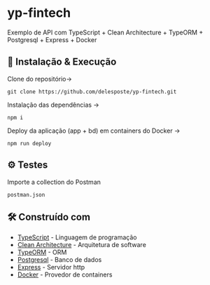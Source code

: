 # yp-fintech
Exemplo de API com TypeScript + Clean Architecture + TypeORM + Postgresql + Express + Docker

## 🔧 Instalação & Execução
Clone do repositório-> 
```
git clone https://github.com/delesposte/yp-fintech.git
```

Instalação das dependências -> 
```
npm i
```

Deploy da aplicação (app + bd) em containers do Docker -> 
```
npm run deploy
```

## ⚙️ Testes 
Importe a collection do Postman
```
postman.json
```

## 🛠️ Construído com
* [TypeScript](https://www.typescriptlang.org/) - Linguagem de programação
* [Clean Architecture](https://blog.cleancoder.com/uncle-bob/2012/08/13/the-clean-architecture.html) - Arquitetura de software
* [TypeORM](https://typeorm.io/#/) - ORM
* [Postgresql](https://www.postgresql.org/) - Banco de dados
* [Express](https://expressjs.com/) - Servidor http
* [Docker](https://www.docker.com/) - Provedor de containers
